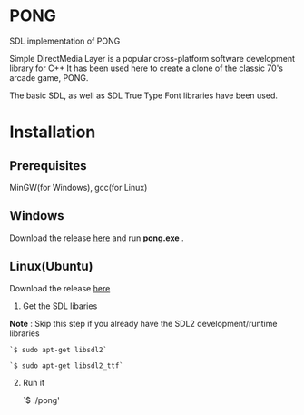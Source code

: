 # PONG
SDL implementation of PONG

Simple DirectMedia Layer is a popular cross-platform software development library for C++
It has been used here to create a clone of the classic 70's arcade game, PONG.

The basic SDL, as well as SDL True Type Font libraries have been used.

# Installation

## Prerequisites
MinGW(for Windows), gcc(for Linux)

## Windows
Download the release [here](https://www.google.com) and run **pong.exe** .


## Linux(Ubuntu)
Download the release [here](https://www.google.com)

1. Get the SDL libaries

**Note** : Skip this step if you already have the SDL2 development/runtime libraries


	`$ sudo apt-get libsdl2`

	`$ sudo apt-get libsdl2_ttf`

2. Run it

	`$ ./pong'



